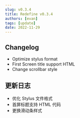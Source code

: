 ```yaml
---
slug: v0.3.4
title: Redefine v0.3.4
authors: [evan]
tags: [update]
date: 2022-11-29
---
```

## Changelog
- Optimize stylus format
- First Screen title support HTML
- Change scrollbar style

## 更新日志
- 优化 Stylus 文件格式
- 首屏标题支持 HTML 代码
- 更换滑动条样式
